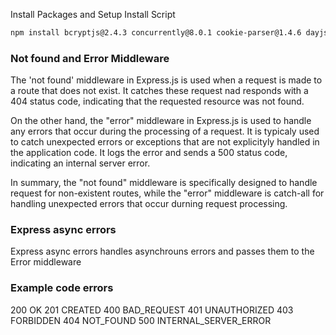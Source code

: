 Install Packages and Setup Install Script

```sh
npm install bcryptjs@2.4.3 concurrently@8.0.1 cookie-parser@1.4.6 dayjs@1.11.7 dotenv@16.0.3 express@4.18.2 express-async-errors@3.1.1 express-validator@7.0.1 http-status-codes@2.2.0 jsonwebtoken@9.0.0 mongoose@7.0.5 morgan@1.10.0 multer@1.4.5-lts.1 nanoid@4.0.2 nodemon@2.0.22 cloudinary@1.37.3 dayjs@1.11.9 datauri@4.1.0 helmet@7.0.0 express-rate-limit@6.8.0 express-mongo-sanitize@2.2.0
```

### Not found and Error Middleware

The 'not found' middleware in Express.js is used when a request is made to a route that does not exist. It catches these request nad responds with a 404 status code, indicating that the requested resource was not found.

On the other hand, the "error" middleware in Express.js is used to handle any errors that occur during the processing of a request. It is typicaly used to catch unexpected errors or exceptions that are not explicityly handled in the application code. It logs the error and sends a 500 status code, indicating an internal server error.

In summary, the "not found" middleware is specifically designed to handle request for non-existent routes, while the "error" middleware is catch-all for handling unexpected errors that occur durning request processing.

### Express async errors

Express async errors handles asynchrouns errors and passes them to the Error middleware

### Example code errors

200 OK
201 CREATED
400 BAD_REQUEST
401 UNAUTHORIZED
403 FORBIDDEN
404 NOT_FOUND
500 INTERNAL_SERVER_ERROR
